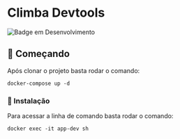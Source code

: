 # Climba Devtools

![Badge em Desenvolvimento](http://img.shields.io/static/v1?label=STATUS&message=EM%20DESENVOLVIMENTO&color=GREEN&style=for-the-badge)

## 🚀 Começando

Após clonar o projeto basta rodar o comando:
```
docker-compose up -d
```

### 🔧 Instalação

Para acessar a linha de comando basta rodar o comando:
```
docker exec -it app-dev sh
```
